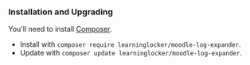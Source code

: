 ### Installation and Upgrading
You'll need to install [Composer](https://getcomposer.org/).

- Install with `composer require learninglocker/moodle-log-expander`.
- Update with `composer update learninglocker/moodle-log-expander`.